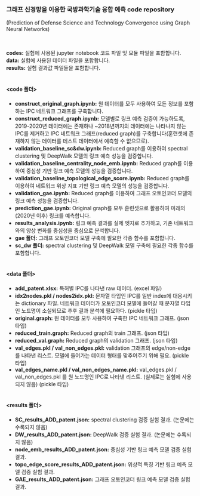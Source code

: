 ### 그래프 신경망을 이용한 국방과학기술 융합 예측 code repository<br> 
(Prediction of Defense Science and Technology Convergence using Graph Neural Networks)


<br>

**codes:** 실험에 사용된 jupyter notebook 코드 파일 및 모듈 파일을 포함합니다.<br>
**data:** 실험에 사용된 데이터 파일을 포함합니다.<br>
**results:** 실험 결과값 파일들을 포함합니다.<br><br>


#### <code 폴더>
- **construct_original_graph.ipynb:** 원 데이터를 모두 사용하여 모든 정보를 포함하는 IPC 네트워크 그래프를 구축합니다.
- **construct_reduced_graph.ipynb:** 모델별로 링크 예측 검증이 가능하도록, 2019-2020년 데이터에는 존재하나 ~2018년까지의 데이터에는 나타나지 않는 IPC를 제거하고 IPC 네트워크 그래프(reduced graph)를 구축합니다(훈련셋에 존재하지 않는 데이터를 테스트 데이터에서 예측할 수 없으므로).
- **validation_baseline_sc&dw.ipynb:** Reduced graph를 이용하여 spectral clustering 및 DeepWalk 모델의 링크 예측 성능을 검증합니다.
- **validation_baseline_centrality_node_emb.ipynb:** Reduced graph를 이용하여 중심성 기반 링크 예측 모델의 성능을 검증합니다.
- **validation_baseline_topological_edge_score.ipynb:** Reduced graph를 이용하여 네트워크 위상 지표 기반 링크 예측 모델의 성능을 검증합니다.
- **validation_gae.ipynb:** Reduced graph를 이용하여 그래프 오토인코더 모델의 링크 예측 성능을 검증합니다.
- **prediction_gae.ipynb:** Original graph를 모두 훈련셋으로 활용하여 미래의(2020년 이후) 링크를 예측합니다.
- **results_analysis.ipynb:** 링크 예측 결과를 실제 엣지로 추가하고, 기존 네트워크와의 양상 변화를 중심성을 중심으로 분석합니다.
- **gae 폴더:** 그래프 오토인코더 모델 구축에 필요한 각종 함수를 포함합니다.
- **sc_dw 폴더:** spectral clustering 및 DeepWalk 모델 구축에 필요한 각종 함수를 포함합니다.<br><br>


#### <data 폴더>
- **add_patent.xlsx:** 특허별 IPC를 나타낸 raw 데이터. (excel 파일)
- **idx2nodes.pkl / nodes2idx.pkl:** 문자열 타입인 IPC를 일반 index에 대응시키는 dictionary 파일. 네트워크 데이터가 오토인코더 모델에 들어갈 때 문자열 타입인 노드명이 소실되므로 추후 결과 분석에 필요하다. (pickle 타입)
- **original.graph:** 원 데이터를 모두 사용하여 구축한 IPC 네트워크 그래프. (json 타입)
- **reduced_train.graph:** Reduced graph의 train 그래프. (json 타입)
- **reduced_val.graph:** Reduced graph의 validation 그래프. (json 타입)
- **val_edges.pkl / val_non_edges.pkl:** validation 그래프의 edge/non-edge를 나타낸 리스트. 모델에 들어가는 데이터 형태를 맞추어주기 위해 필요. (pickle 타입)
- **val_edges_name.pkl / val_non_edges_name.pkl:** val_edges.pkl / val_non_edges.pkl 를 원 노드명인 IPC로 나타낸 리스트. (실제로는 실험에 사용되지 않음) (pickle 타입)<br><br>


#### <results 폴더>
- **SC_results_ADD_patent.json:** spectral clustering 검증 실험 결과. (논문에는 수록되지 않음)
- **DW_results_ADD_patent.json:** DeepWalk 검증 실험 결과. (논문에는 수록되지 않음)
- **node_emb_results_ADD_patent.json:** 중심성 기반 링크 예측 모델 검증 실험 결과.
- **topo_edge_score_results_ADD_patent.json:** 위상적 특징 기반 링크 예측 모델 검증 실험 결과.
- **GAE_results_ADD_patent.json:** 그래프 오토인코더 링크 예측 모델 검증 실험 결과.



